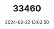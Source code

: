 ---
title: "33460"
category: "Prunus cocomilia"
draft: false
date: 2024-02-22 13:03:50
languages:
  Turkish: ["Dag Erigi"]
  English: ["Italian Plum"]
---